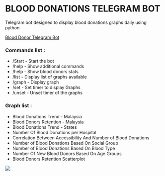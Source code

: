 <!DOCTYPE html>
<html>  
<body>
<h1>BLOOD DONATIONS TELEGRAM BOT</h1>    
<p>Telegram bot designed to display blood donations graphs daily using python </p>
<a href="https://web.telegram.org/#/im?p=@BdonorBot">Blood Donor Telegram Bot</a>
<div>  
<h3>Commands list :</h3>
<ul>
    <li>/Start - Start the bot </li>
    <li>/help - Show additional commands </li>
    <li>/help - Show blood donors stats </li>
    <li>/list - Display list of graphs available</li>
    <li>/graph <number> - Display graph</li>
    <li>/set - Set timer to display Graphs</li>
    <li>/unset - Unset timer of the graphs</li>
</ul>
</div>    
<div>    
<h3>Graph list :</h3>
<ul>
    <li>Blood Donations Trend - Malaysia</li>
    <li>Blood Donors Retention - Malaysia</li>
    <li>Blood Donations Trend - States</li>
    <li>Number Of Blood Donations per Hospital</li>
    <li>Correlation Between Accessibility And Number of Blood Donations</li>
    <li>Number of Blood Donations Based On Social Group</li>
    <li>Number of Blood Donations Based On Blood Type</li>
    <li>Number Of New Blood Donors Based On Age Groups</li>
    <li>Blood Donors Retention Scatterplot</li>
</ul>
</div>
<img src="https://www.shutterstock.com/image-vector/blood-bag-donated-cute-cartoon-600nw-2293990295.jpg"/>
</body>
</html>

 
 
